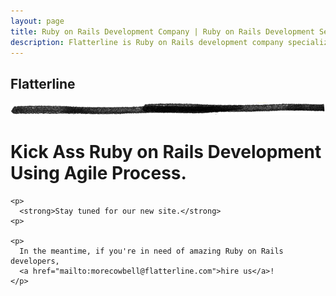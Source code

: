 ```yaml
---
layout: page
title: Ruby on Rails Development Company | Ruby on Rails Development Services | Custom Web Application Development
description: Flatterline is Ruby on Rails development company specializing in custom web application development using agile methodologies.
---
```


<div class="container">
  <div class="content">
    <div class="page-header">
      <h2>Flatterline</h2>
      <img src="/images/horizontal_rule-trans.png" height="20" alt="">
      <h1>Kick Ass Ruby on Rails Development Using Agile Process.</h1>
    </div>

    <p>
      <strong>Stay tuned for our new site.</strong>
    <p>

    <p>
      In the meantime, if you're in need of amazing Ruby on Rails developers,
      <a href="mailto:morecowbell@flatterline.com">hire us</a>!
    </p>
  </div>
</div>
